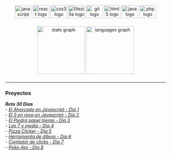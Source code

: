 <h1 align="left"></h1>

###

<div align="center">
  <img src="https://cdn.jsdelivr.net/gh/devicons/devicon/icons/javascript/javascript-original.svg" height="40" width="52" alt="javascript logo"  />
  <img src="https://cdn.jsdelivr.net/gh/devicons/devicon/icons/react/react-original.svg" height="40" width="52" alt="react logo"  />
  <img src="https://cdn.jsdelivr.net/gh/devicons/devicon/icons/css3/css3-original.svg" height="40" width="52" alt="css3 logo"  />
  <img src="https://cdn.jsdelivr.net/gh/devicons/devicon/icons/filezilla/filezilla-plain.svg" height="40" width="52" alt="filezilla logo"  />
  <img src="https://cdn.jsdelivr.net/gh/devicons/devicon/icons/git/git-original.svg" height="40" width="52" alt="git logo"  />
  <img src="https://cdn.jsdelivr.net/gh/devicons/devicon/icons/html5/html5-original.svg" height="40" width="52" alt="html5 logo"  />
  <img src="https://cdn.jsdelivr.net/gh/devicons/devicon/icons/java/java-original.svg" height="40" width="52" alt="java logo"  />
  <img src="https://cdn.jsdelivr.net/gh/devicons/devicon/icons/php/php-original.svg" height="40" width="52" alt="php logo"  />
</div>

###

<div align="center">
  <img src="https://github-readme-stats.vercel.app/api?hide_title=true&hide_rank=true&show_icons=true&include_all_commits=true&count_private=true&disable_animations=false&theme=dark&locale=es&hide_border=true&username=Franmgg" height="150" alt="stats graph"  />
  <img src="https://github-readme-stats.vercel.app/api/top-langs?locale=es&hide_title=false&layout=compact&card_width=320&langs_count=5&theme=dark&hide_border=false&username=Franmgg" height="150" alt="languages graph"  />
</div>

###
----
<h3> Proyectos </h3> 
<strong><em> Reto 30 Días<em> </strong>
<br>
- <a href="https://github.com/Franmgg/js-Day1-Hangman"> El Ahorcado en Javascript - Dia 1 </a><br>
- <a href="https://github.com/Franmgg/js-Day2-TicTacToe"> El 3 en raya en Javascript - Dia 2 </a><br>
- <a href="https://github.com/Franmgg/js-Day3-RockPaperScisor"> El Piedra papel tijeras - Dia 3 </a><br>
- <a href="https://github.com/Franmgg/js-Day4-7-y-media"> Las 7 y media - Dia 4 </a><br>
- <a href="https://github.com/Franmgg/js-Day5-PizzaClicker"> Pizza Clicker - Dia 5 </a><br>
- <a href="https://github.com/Franmgg/-js-Day6-Paint"> Herramienta de dibujo - Dia 6 </a><br>
- <a href="https://github.com/Franmgg/-js-Day7-1minuteClick"> Contador de clicks - Dia 7 </a><br>
- <a href="https://github.com/Franmgg/-js-Day8-PokeApi"> Poke-Api - Dia 8 </a><br>

